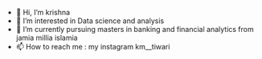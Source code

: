 - 👋 Hi, I’m krishna
- 👀 I’m interested in Data science and analysis 
- 🌱 I’m currently pursuing masters in banking and financial analytics from jamia millia islamia 
- 📫 How to reach me : my instagram km__tiwari

<!---
krishnamohan1999/krishnamohan1999 is a ✨ special ✨ repository because its `README.md` (this file) appears on your GitHub profile.
You can click the Preview link to take a look at your changes.
--->
